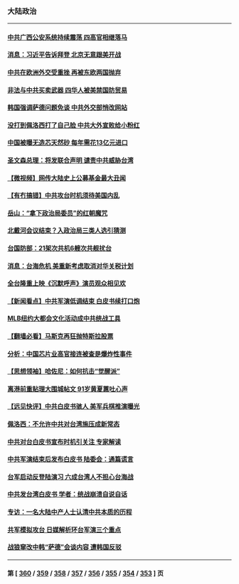 ### 大陆政治
---
#### [中共广西公安系统持续震荡 四高官相继落马](../../pages/ncid277/n13800454.md) 
#### [消息：习近平告诉拜登 北京无意跟美开战](../../pages/ncid277/n13800541.md) 
#### [中共在欧洲外交受重挫 再被东欧两国抛弃](../../pages/ncid277/n13800499.md) 
#### [非法与中共买卖武器 四华人被美禁国防贸易](../../pages/ncid277/n13800431.md) 
#### [韩国强调萨德问题免谈 中共外交部悄改网站](../../pages/ncid277/n13800430.md) 
#### [没打到佩洛西打了自己脸 中共大外宣败给小粉红](../../pages/ncid277/n13800383.md) 
#### [中国被曝无造芯天然砂 每年需花13亿元进口](../../pages/ncid277/n13800375.md) 
#### [圣文森总理：将发联合声明 谴责中共威胁台湾](../../pages/ncid277/n13800337.md) 
#### [【微视频】网传大陆史上公募基金最大丑闻](../../pages/ncid277/n13800399.md) 
#### [【有冇搞错】中共攻台时机须待美国内乱](../../pages/ncid277/n13800361.md) 
#### [岳山：“拿下政治局委员”的红朝魔咒](../../pages/ncid277/n13800177.md) 
#### [北戴河会议结束？入政治局三类人选引猜测](../../pages/ncid277/n13800226.md) 
#### [台国防部：21架次共机6艘次共舰扰台](../../pages/ncid277/n13800274.md) 
#### [消息：台海危机 美重新考虑取消对华关税计划](../../pages/ncid277/n13800218.md) 
#### [全台隆重上映《沉默呼声》演员观众相见欢](../../pages/ncid277/n13799850.md) 
#### [【新闻看点】中共军演低调结束 白皮书续打口炮](../../pages/ncid277/n13799806.md) 
#### [MLB纽约大都会文化活动成中共统战工具](../../pages/ncid277/n13800126.md) 
#### [【翻墙必看】马斯克再狂抛特斯拉股票](../../pages/ncid277/n13800033.md) 
#### [分析：中国芯片业高官接连被查是爆炸性事件](../../pages/ncid277/n13799810.md) 
#### [【思想领袖】哈佐尼：如何抗击“觉醒派”](../../pages/ncid277/n13790244.md) 
#### [离港前重贴理大围城帖文 91岁黄夏蕙吐心声](../../pages/ncid277/n13799923.md) 
#### [【远见快评】中共白皮书骇人 美军兵棋推演曝光](../../pages/ncid277/n13799913.md) 
#### [佩洛西：不允许中共对台湾施压成新常态](../../pages/ncid277/n13799927.md) 
#### [中共对台白皮书宣布时机引关注 专家解读](../../pages/ncid277/n13799899.md) 
#### [中共军演结束后发布白皮书 陆委会：通篇谎言](../../pages/ncid277/n13799874.md) 
#### [台军启动反登陆演习 六成台湾人不担心台海战](../../pages/ncid277/n13799848.md) 
#### [中共发台湾白皮书 学者：统战崩溃自说自话](../../pages/ncid277/n13799906.md) 
#### [专访：一名大陆中产人士认清中共本质的历程](../../pages/ncid277/n13799546.md) 
#### [共军模拟攻台 日媒解析环台军演三个重点](../../pages/ncid277/n13799801.md) 
#### [战狼窜改中韩“萨德”会谈内容 遭韩国反驳](../../pages/ncid277/n13799823.md) 

---
#### 第 [ [360](./360.md) / [359](./359.md) / [358](./358.md) / [357](./357.md) / [356](./356.md) / [355](./355.md) / [354](./354.md) / [353](./353.md) ] 页
